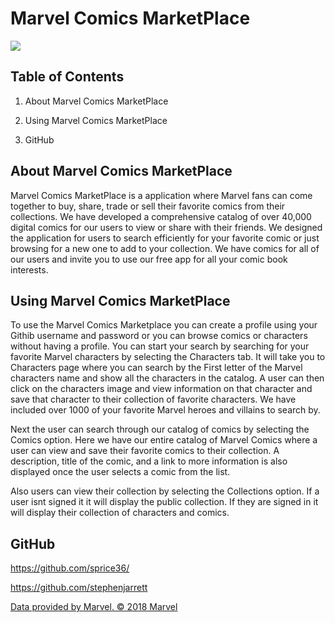# Marvel Comics MarketPlace

 <img src= url(../images/marvelbg2.jpg>

## Table of Contents

1. About Marvel Comics MarketPlace

2. Using Marvel Comics MarketPlace
   
3. GitHub

## About Marvel Comics MarketPlace
<p> Marvel Comics MarketPlace is a application where Marvel fans can come together to buy, share, trade or sell their favorite comics from their collections. We have developed a comprehensive catalog of over 40,000 digital comics for our users to view or share with 
their friends. We designed the application for users to search efficiently for your favorite comic or just browsing for a new one to add to your collection. We have comics for all of our users and invite you
to use our free app for all your comic book interests.
</p>

## Using Marvel Comics MarketPlace
<p>To use the Marvel Comics Marketplace you can create a profile using your Githib username and password or you can browse comics or characters without having a profile. You can start your search by searching for your favorite Marvel characters by selecting the Characters tab. It will take you to Characters page where you can search by the First letter of the Marvel
characters name and show all the characters in the catalog. A user can then click on the characters image and view information on that character and save that character to their collection of favorite characters. We have included over 1000 of your favorite Marvel heroes and villains to search by.
</p>
<p>Next the user can search through our catalog of comics by selecting the Comics option. Here we have our entire catalog of Marvel Comics where a user can view and save their favorite comics to their collection. A description, title of the comic, and a link to more information is also displayed once the user selects a comic from the list. 
</p>
<p>Also users can view their collection by selecting the Collections option. If a user isnt signed it it will display the public collection. If they are signed in it will display their collection of characters and comics.
</p>

## GitHub
  
https://github.com/sprice36/

https://github.com/stephenjarrett



<footer> 
    <a href="https://developer.marvel.com/" target="_blank">Data provided by Marvel. © 2018 Marvel</a>
</footer>